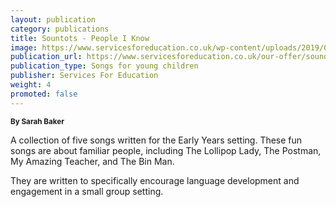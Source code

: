 ```yaml
---
layout: publication
category: publications
title: Sountots - People I Know
image: https://www.servicesforeducation.co.uk/wp-content/uploads/2019/06/soundtots-people-i-know-services-for-education-music-service-for-schools.jpg
publication_url: https://www.servicesforeducation.co.uk/our-offer/soundtots-people-i-know/
publication_type: Songs for young children
publisher: Services For Education
weight: 4
promoted: false
---
```


<small>**By Sarah Baker**</small>

A collection of five songs written for the Early Years setting. These fun songs are about familiar people, including The Lollipop Lady, The Postman, My Amazing Teacher, and The Bin Man. 

They are written to specifically encourage language development and engagement in a small group setting.